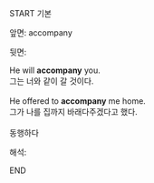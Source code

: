 START
기본

앞면:
accompany


뒷면:
<div>He will <strong>accompany</strong> you. </div><div><div>그는 너와 같이 갈 것이다.</div></div><br><div><div>He offered to <strong>accompany</strong> me home. </div><div><div>그가 나를 집까지 바래다주겠다고 했다.<br><br></div></div></div>동행하다<br>


해석:

END